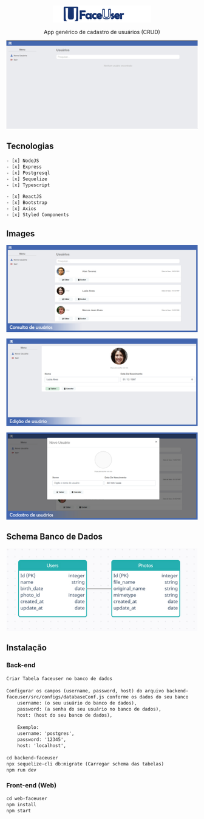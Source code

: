 <p align="center">
  <img src="uploads/logo-faceuser.png"/>
</p>
<p align="center">
  App genérico de cadastro de usuários (CRUD)
</p>
<p align="center">
  <img src="uploads/faceusergif.gif"/>
</p>

## Tecnologias
```
- [x] NodeJS
- [x] Express
- [x] Postgresql
- [x] Sequelize
- [x] Typescript
```
```
- [x] ReactJS
- [x] Bootstrap
- [x] Axios
- [x] Styled Components
```

## Images
<p align="center">
  <img src="uploads/main-page.jpg"/>
</p>
<p align="center">
  <img src="uploads/edit-page.jpg"/>
</p>
<p align="center">
  <img src="uploads/register-page.jpg"/>
</p>

## Schema Banco de Dados
<p align="center">
  <img src="uploads/tabelas.jpg"/>
</p>

## Instalação
### Back-end 
```
Criar Tabela faceuser no banco de dados

Configurar os campos (username, password, host) do arquivo backend-faceuser/src/configs/databaseConf.js conforme os dados do seu banco
    username: (o seu usuário do banco de dados),
    password: (a senha do seu usuário no banco de dados),
    host: (host do seu banco de dados),
    
    Exemplo:
    username: 'postgres',
    password: '12345',
    host: 'localhost',
    
cd backend-faceuser
npx sequelize-cli db:migrate (Carregar schema das tabelas)
npm run dev
```

### Front-end (Web)
```
cd web-faceuser
npm install
npm start
```
